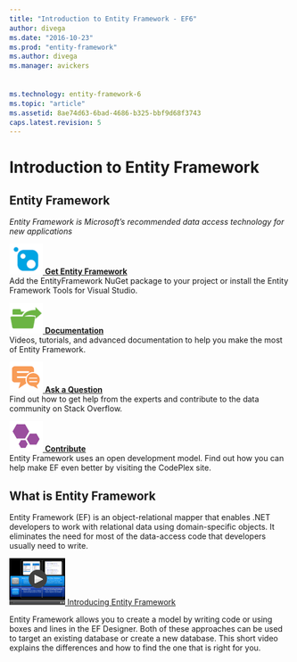 ```yaml
---
title: "Introduction to Entity Framework - EF6"
author: divega
ms.date: "2016-10-23"
ms.prod: "entity-framework"
ms.author: divega
ms.manager: avickers


ms.technology: entity-framework-6
ms.topic: "article"
ms.assetid: 8ae74d63-6bad-4686-b325-bbf9d68f3743
caps.latest.revision: 5
---
```

# Introduction to Entity Framework
## Entity Framework

*Entity Framework is Microsoft’s recommended data access technology for new applications*

[![GetIt](../ef6/media/getit.png) **Get Entity Framework**](Get-Entity-Framework.md)  
Add the EntityFramework NuGet package to your project or install the Entity Framework Tools for Visual Studio.

[![GetStarted](../ef6/media/getstarted.png) **Documentation**](Entity-Framework-EF-Documentation.md)  
Videos, tutorials, and advanced documentation to help you make the most of Entity Framework.


[![GetHelp](../ef6/media/gethelp.png) **Ask a Question**](Get-Help-Using-Entity-Framework.md)  
Find out how to get help from the experts and contribute to the data community on Stack Overflow.

[![Contribute](../ef6/media/contribute.png) **Contribute**](https://github.com/aspnet/EntityFramework6/)  
Entity Framework uses an open development model. Find out how you can help make EF even better by visiting the CodePlex site.

## What is Entity Framework

Entity Framework (EF) is an object-relational mapper that enables .NET developers to work with relational data using domain-specific objects. It eliminates the need for most of the data-access code that developers usually need to write.

[![WhichWorkflow_Thumb](../ef6/media/whichworkflow-thumb.png) Introducing Entity Framework](Entity-Framework-Development-Workflows-Video.md)

Entity Framework allows you to create a model by writing code or using boxes and lines in the EF Designer. Both of these approaches can be used to target an existing database or create a new database. This short video explains the differences and how to find the one that is right for you.
